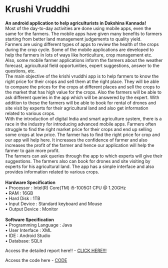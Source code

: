 # Krushi Vruddhi
<b>An android application to help agriculturists in Dakshina Kannada!</b><br>
Most of the day-to-day activities are done using mobile apps, even the same for the
farmers. The mobile apps have given many benefits to farmers starting from better land
management judgements to quality yield. <br>Farmers are using different types of apps to
review the health of the crops during the crop cycle. Some of the mobile applications
are developed to help the farmers in lots of ways like horticulture, crop management etc.
Also, some mobile farmer applications inform the farmers about the weather forecast,
agricultural field opportunities, expert suggestions, answer to the questions, etc. <br>The
main objective of the krishi vruddhi app is to help farmers to know the right price for
their crops and sell them at the right place. They will be able to compare the prices
for the crops at different places and sell the crops to the market that has high value for
the crops. Also the farmers will be able to ask different queries in the app which will be
answered by the expert. With addition to these the farmers will be able to book for rental
of drones and site visit by experts for their agricultural land and also get information
related to various crops.<br>
With the introduction of digital India and smart agriculture system, there is a race in the industry for introducing advanced mobile apps.
Farmers often struggle to find the right market price for their crops and end up selling
some crops at low price. The farmer has to find the right price for crop and our app will
help here. It increases the confidence of farmer and also increases the profit of the farmer
and hence our application will help the farmer to gain more profit. <br>The farmers can ask
queries through the app to which experts will give their suggestions. The farmers also
can book for drones and site visiting by experts for his agricultural land. The app has a
simple interface and also provides information related to various crops.<br><br>
<b>Hardware Specification</b><br>
• Processor : Intel(R) Core(TM) i5-1005G1 CPU @ 1.20GHz<br>
• RAM : 16GB<br>
• Hard Disk : 1TB<br>
• Input Device : Standard keyboard and Mouse<br>
• Output Device : Monitor<br><br>
<b>Software Specification</b><br>
• Programming Language : Java<br>
• User Interface : XML<br>
• IDE : Android Studio<br>
• Database: SQLit<br>

Access the detailed report here!! - <a href="https://drive.google.com/file/d/1rjWSlCMU6U6pIFaGMtjIIqgJJh-sS3ad/view?usp=sharing">CLICK HERE!!!</a>

Access the code here - <a href="https://drive.google.com/drive/folders/1QOkbPwqP4qmRKuJLiO4aylVqmeZ_W3VP?usp=sharing">CODE</a>

